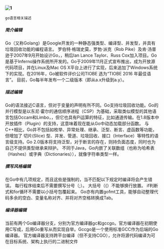 #### ![1](https://img.shields.io/badge/%E7%BC%96%E7%A8%8B%E8%AF%AD%E8%A8%80-Go-green.svg)
```xml
go语言相关描述
```
##### 简介编辑
Go（又称Golang）是Google开发的一种静态强类型、编译型、并发型，并具有垃圾回收功能的编程语言。
罗伯特·格瑞史莫，罗勃·派克（Rob Pike）及肯·汤普逊于2007年9月开始设计Go，，稍后Ian Lance Taylor、Russ Cox加入项目。Go是基于Inferno操作系统所开发的。Go于2009年11月正式宣布推出，成为开放源代码项目，并在Linux及Mac OS X平台上进行了实现，后来追加了Windows系统下的实现。在2016年，Go被软件评价公司TIOBE 选为“TIOBE 2016 年最佳语言”。 目前，Go每半年发布一个二级版本（即从a.x升级到a.y）。
##### 描述编辑
Go的语法接近C语言，但对于变量的声明有所不同。Go支持垃圾回收功能。Go的并行模型是以东尼·霍尔的通信顺序进程（CSP）为基础，采取类似模型的其他语言包括Occam和Limbo，，但它也具有Pi运算的特征，比如通道传输。在1.8版本中开放插件（Plugin）的支持，这意味着现在能从Go中动态加载部分函数。
与C++相比，Go并不包括如枚举、异常处理、继承、泛型、断言、虚函数等功能，但增加了 切片(Slice) 型、并发、管道、垃圾回收、接口（Interface）等特性的语言级支持。Go 2.0版本将支持泛型，对于断言的存在，则持负面态度，同时也为自己不提供类型继承来辩护。
不同于Java，Go内嵌了关联数组（也称为哈希表（Hashes）或字典（Dictionaries）），就像字符串类型一样。
##### 撰写风格编辑
在Go中有几项规定，而且这些是强制的，当不匹配以下规定时编译将会产生错误。
每行程序结束后不需要撰写分号（;）。
大括号（{）不能够换行放置。
if判断式和for循环不需要以小括号包覆起来。
Go亦有内置gofmt工具，能够自动整理代码多余的空白、变量名称对齐、并将对齐空格转换成Tab。
##### 编译器编辑
当前有两个Go编译器分支，分别为官方编译器gc和gccgo。官方编译器在初期使用C写成，后用Go重写从而实现自举。Gccgo是一个使用标准GCC作为后端的Go编译器。
官方编译器支持跨平台编译（但不支持CGO），允许将源代码编译为可在目标系统、架构上执行的二进制文件

